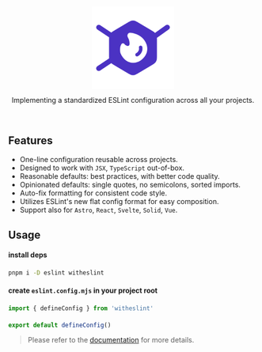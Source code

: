 <br>

<p align="center">
  <img src="https://github.com/witheslint/static/raw/main/icons/witheslint.svg" alt="witheslint" align="center" width="33%" height="33%" />
</p>

<p align="center">Implementing a standardized ESLint configuration across all your projects.</p>

<br>

## Features

- One-line configuration reusable across projects.
- Designed to work with `JSX`, `TypeScript` out-of-box.
- Reasonable defaults: best practices, with better code quality.
- Opinionated defaults: single quotes, no semicolons, sorted imports.
- Auto-fix formatting for consistent code style.
- Utilizes ESLint's new flat config format for easy composition.
- Support also for `Astro`, `React`, `Svelte`, `Solid`, `Vue`.

## Usage

#### install deps

```zsh
pnpm i -D eslint witheslint
```

#### create `eslint.config.mjs` in your project root

```js
import { defineConfig } from 'witheslint'

export default defineConfig()
```

> Please refer to the [documentation](https://witheslint.github.io) for more details.

